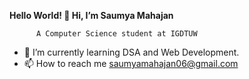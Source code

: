 **Hello World! 👋 Hi, I’m Saumya Mahajan**

          A Computer Science student at IGDTUW
- 🌱 I’m currently learning DSA and Web Development.
- 📫 How to reach me saumyamahajan06@gmail.com

<!---
👀 I’m interested in ... - 💞️ I’m looking to collaborate on ... 
saumyamahajan/saumyamahajan is a ✨ special ✨ repository because its `README.md` (this file) appears on your GitHub profile.
You can click the Preview link to take a look at your changes.
--->
